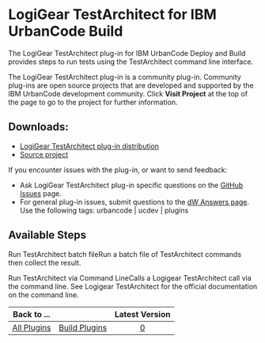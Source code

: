 
LogiGear TestArchitect for IBM UrbanCode Build
==============================================



The LogiGear TestArchitect plug-in for IBM UrbanCode Deploy and Build provides steps to run tests using the 
TestArchitect command line interface.




The LogiGear TestArchitect plug-in is a community plug-in. Community plug-ins 
are open source projects that are developed and supported by the IBM UrbanCode development community. Click **Visit 
Project** at the top of the page to go to the project for further information.



Downloads:
----------


* [LogiGear 
TestArchitect plug-in distribution](https://github.com/IBM-UrbanCode/LogiGear-TestArchitect-UCB-UCD/releases)
* [Source 
project](https://github.com/IBM-UrbanCode/LogiGear-TestArchitect-UCB-UCD)


If you encounter issues with the plug-in, or
 want to send feedback:


* Ask LogiGear TestArchitect plug-in specific questions on the [GitHub 
Issues](https://github.com/IBM-UrbanCode/LogiGear-TestArchitect-UCB-UCD/issues) page.
* For general plug-in issues, 
submit questions to the [dW Answers page](https://developer.ibm.com/answers/smart-spaces/23/urbancode.html). Use the 
following tags: urbancode | ucdev | plugins



Available Steps
---------------


Run TestArchitect batch fileRun a batch
 file of TestArchitect commands then collect the result.


Run TestArchitect via Command LineCalls a Logigear 
TestArchitect call via the command line. See Logigear TestArchitect for the official documentation on the command line.






|Back to ...||Latest Version|
| :---: | :---: | :---: |
|[All Plugins](../../index.md)|[Build Plugins](../README.md)|[0]()|
